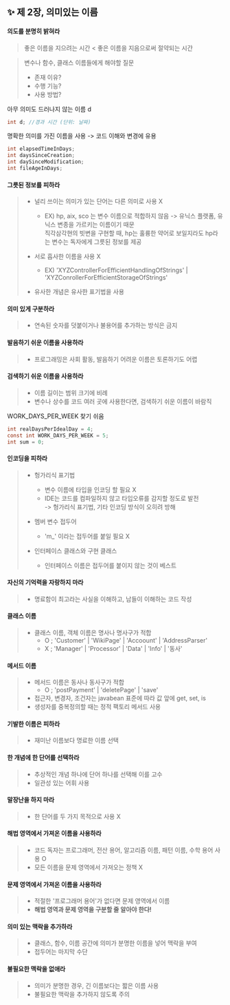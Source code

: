 ✨ 제 2장, 의미있는 이름
----------------------

#### 의도를 분명히 밝혀라 
> 좋은 이름을 지으려는 시간 < 좋은 이름을 지음으로써 절약되는 시간 

> 변수나 함수, 클래스 이름들에게 해야할 질문 <br>
> * 존재 이유? <br>
> * 수행 기능? <br>
> * 사용 방법? <br>

아무 의미도 드러나지 않는 이름 d
~~~java
int d; //경과 시간 (단위: 날짜)
~~~

명확한 의미를 가진 이름을 사용 -> 코드 이해와 변경에 유용 
~~~java
int elapsedTimeInDays;
int daysSinceCreation;
int daySinceModification;
int fileAgeInDays;
~~~

#### 그릇된 정보를 피하라 
> * 널리 쓰이는 의미가 있는 단어는 다른 의미로 사용 X <br>
>   - EX) hp, aix, sco 는 변수 이름으로 적합하지 않음 -> 유닉스 플랫폼, 유닉스 변종을 가르키는 이름이기 때문 <br>
>     직각삼각현의 빗변을 구현할 때, hp는 훌륭한 약어로 보일지라도 hp라는 변수는 독자에게 그릇된 정보를 제공 
>
> * 서로 흡사한 이름을 사용 X
>   - EX) 'XYZControllerForEfficientHandlingOfStrings' | 'XYZConrollerForEfficientStorageOfStrings'
> * 유사한 개념은 유사한 표기법을 사용 

#### 의미 있게 구분하라 
> * 연속된 숫자를 덧붙이거나 불용어를 추가하는 방식은 금지 

#### 발음하기 쉬운 이름을 사용하라
> * 프로그래밍은 사회 활동, 발음하기 어려운 이름은 토론하기도 어렵 

#### 검색하기 쉬운 이름을 사용하라 
> * 이름 길이는 범위 크기에 비례 <br> 
> * 변수나 상수를 코드 여러 곳에 사용한다면, 검색하기 쉬운 이름이 바람직 <br>

WORK_DAYS_PER_WEEK 찾기 쉬움 
~~~java
int realDaysPerIdealDay = 4;
const int WORK_DAYS_PER_WEEK = 5;
int sum = 0;
~~~

#### 인코딩을 피하라 
> * 헝가리식 표기법 <br>
>   - 변수 이름에 타입을 인코딩 할 필요 X <br>
>   - IDE는 코드를 컴파일하지 않고 타입오류를 감지할 정도로 발전 <br>
>     -> 헝가리식 표기법, 기타 인코딩 방식이 오히려 방해 
>                                      
> * 멤버 변수 접두어 <br>
>   - 'm_' 이라는 접두어를 붙일 필요 X 
>  
> * 인터페이스 클래스와 구현 클래스 <br>
>   - 인터페이스 이름은 접두어를 붙이지 않는 것이 베스트 <br>

#### 자신의 기억력을 자랑하지 마라
> * 명료함이 최고라는 사실을 이해하고, 남들이 이해하는 코드 작성

#### 클래스 이름 
> * 클래스 이름, 객체 이름은 명사나 명사구가 적합 <br>
>   - O ; 'Customer' | 'WikiPage' | 'Accoount' | 'AddressParser' <br>
>   - X ; 'Manager' | 'Processor' | 'Data' | 'Info' | '동사' <br>

#### 메서드 이름
> * 메서드 이름은 동사나 동사구가 적합 <br>
>   - O ; 'postPayment' | 'deletePage' | 'save' <br>
> * 접근자, 변경자, 조건자는 javabean 표준에 따라 값 앞에 get, set, is <br>
> * 생성자를 중복정의할 때는 정적 팩토리 메서드 사용 

#### 기발한 이름은 피하라
> * 재미난 이름보다 명료한 이름 선택

#### 한 개념에 한 단어를 선택하라 
> * 추상적인 개념 하나에 단어 하나를 선택해 이를 고수 <br>
> * 일관성 있는 어휘 사용 

#### 말장난을 하지 마라
> * 한 단어를 두 가지 목적으로 사용 X

#### 해법 영역에서 가져온 이름을 사용하라 
> * 코드 독자는 프로그래머, 전산 용어, 알고리즘 이름, 패턴 이름, 수학 용어 사용 O  <br>
> * 모든 이름을 문제 영역에서 가져오는 정책 X

#### 문제 영역에서 가져온 이름을 사용하라
> * 적절한 '프로그래머 용어'가 없다면 문제 영역에서 이름 <br>
> * __해법 영역과 문제 영역을 구분할 줄 알아야 한다!__

#### 의미 있는 맥락을 추가하라 
> * 클래스, 함수, 이름 공간에 의미가 분명한 이름을 넣어 맥락을 부여 <br>
> * 접두어는 마지막 수단 

#### 불필요한 맥락을 없애라
> * 의미가 분명한 경우, 긴 이름보다는 짧은 이름 사용 <br>
> * 불필요한 맥락을 추가하지 않도록 주의 
